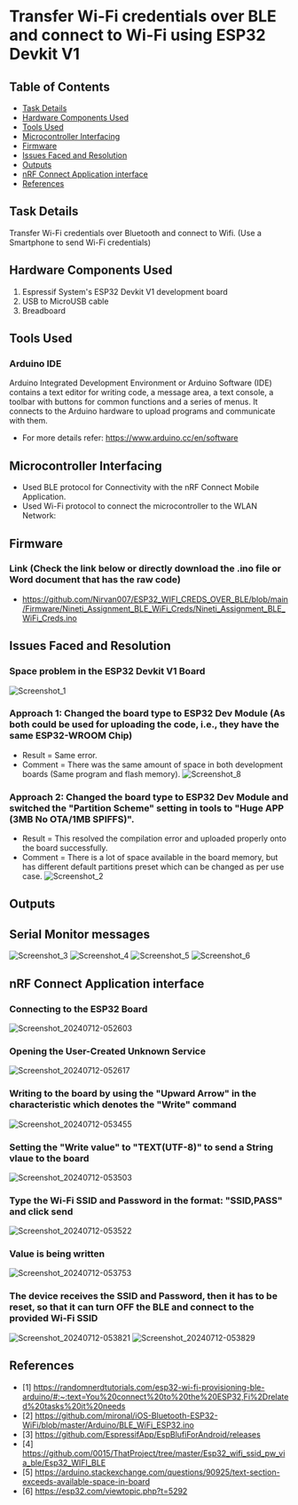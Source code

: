 Transfer Wi-Fi credentials over BLE and connect to Wi-Fi using ESP32 Devkit V1 <a name="TOP"></a>
===================

## Table of Contents
* [Task Details](#Task-Details)
* [Hardware Components Used](#Hardware-Components-Used)
* [Tools Used](#Tools-Used)
* [Microcontroller Interfacing](#Microcontroller-Interfacing)
* [Firmware](#Firmware)
* [Issues Faced and Resolution](#Issues-Faced-and-Resolution)
* [Outputs](#Outputs)
* [nRF Connect Application interface](#nRF-Connect-Application-interface)
* [References](#References)

## Task Details
Transfer Wi-Fi credentials over Bluetooth and connect to Wifi. (Use a Smartphone to send Wi-Fi credentials)

## Hardware Components Used
1. Espressif System's ESP32 Devkit V1 development board
2. USB to MicroUSB cable
3. Breadboard

## Tools Used
### Arduino IDE 
Arduino Integrated Development Environment or Arduino Software (IDE) contains a text editor for writing code, a message area, a text console, a toolbar with buttons for common functions and a series of menus. It connects to the Arduino hardware to upload programs and communicate with them. 
* For more details refer: <https://www.arduino.cc/en/software>

## Microcontroller Interfacing
* Used BLE protocol for Connectivity with the nRF Connect Mobile Application.
* Used Wi-Fi protocol to connect the microcontroller to the WLAN Network:

## Firmware
### Link (Check the link below or directly download the .ino file or Word document that has the raw code)
- https://github.com/Nirvan007/ESP32_WIFI_CREDS_OVER_BLE/blob/main/Firmware/Nineti_Assignment_BLE_WiFi_Creds/Nineti_Assignment_BLE_WiFi_Creds.ino

## Issues Faced and Resolution
### Space problem in the ESP32 Devkit V1 Board
![Screenshot_1](https://github.com/user-attachments/assets/bcd0a14f-14e9-4dd7-8fc5-0aafd63c3f00)

### Approach 1: Changed the board type to ESP32 Dev Module (As both could be used for uploading the code, i.e., they have the same ESP32-WROOM Chip)
* Result = Same error.
* Comment = There was the same amount of space in both development boards (Same program and flash memory).
![Screenshot_8](https://github.com/user-attachments/assets/5fb3c90a-8aa4-493c-becc-6f24580831dc)

### Approach 2: Changed the board type to ESP32 Dev Module and switched the "Partition Scheme" setting in tools to "Huge APP (3MB No OTA/1MB SPIFFS)".
* Result = This resolved the compilation error and uploaded properly onto the board successfully.
* Comment = There is a lot of space available in the board memory, but has different default partitions preset which can be changed as per use case.
![Screenshot_2](https://github.com/user-attachments/assets/99f7807d-d574-436b-8ba3-5fe99e3fbbba)

## Outputs
## Serial Monitor messages
![Screenshot_3](https://github.com/user-attachments/assets/9704d1b7-4945-41f2-ad96-a5dc8219da4d)
![Screenshot_4](https://github.com/user-attachments/assets/514afd4b-771e-4b37-a7a3-6aecb7170fb2)
![Screenshot_5](https://github.com/user-attachments/assets/55742ceb-1ef5-4c25-9ab6-dc1ffa9568d8)
![Screenshot_6](https://github.com/user-attachments/assets/27c45227-bb99-4631-bc91-ba13568e4d3f)

## nRF Connect Application interface
### Connecting to the ESP32 Board
![Screenshot_20240712-052603](https://github.com/user-attachments/assets/045dafbd-c4cf-4255-81c5-8026471fc126)

### Opening the User-Created Unknown Service
![Screenshot_20240712-052617](https://github.com/user-attachments/assets/33c132cd-11ad-414c-9892-418ca17a4e06)

### Writing to the board by using the "Upward Arrow" in the characteristic which denotes the "Write" command
![Screenshot_20240712-053455](https://github.com/user-attachments/assets/edffbb2c-25f0-4df2-9983-9532aa94e8f4)

### Setting the "Write value" to "TEXT(UTF-8)" to send a String vlaue to the board
![Screenshot_20240712-053503](https://github.com/user-attachments/assets/835e1f2f-3c01-407b-9990-abbf0a7d298e)

### Type the Wi-Fi SSID and Password in the format: "SSID,PASS" and click send
![Screenshot_20240712-053522](https://github.com/user-attachments/assets/0d3794d4-bfdd-46ac-a40d-6ccc9cf352cd)

### Value is being written
![Screenshot_20240712-053753](https://github.com/user-attachments/assets/c0c3e110-1d31-489f-a49a-dce1825b3957)

### The device receives the SSID and Password, then it has to be reset, so that it can turn OFF the BLE and connect to the provided Wi-Fi SSID
![Screenshot_20240712-053821](https://github.com/user-attachments/assets/7bf729da-eead-4465-93ca-91a656a5dd51)
![Screenshot_20240712-053829](https://github.com/user-attachments/assets/8502e512-faf8-423d-a604-d31fb99ad1d4)

## References
 - [1] https://randomnerdtutorials.com/esp32-wi-fi-provisioning-ble-arduino/#:~:text=You%20connect%20to%20the%20ESP32,Fi%2Drelated%20tasks%20it%20needs
 - [2] https://github.com/mironal/iOS-Bluetooth-ESP32-WiFi/blob/master/Arduino/BLE_WiFi_ESP32.ino
 - [3] https://github.com/EspressifApp/EspBlufiForAndroid/releases
 - [4] https://github.com/0015/ThatProject/tree/master/Esp32_wifi_ssid_pw_via_ble/Esp32_WIFI_BLE
 - [5] https://arduino.stackexchange.com/questions/90925/text-section-exceeds-available-space-in-board
 - [6] https://esp32.com/viewtopic.php?t=5292
